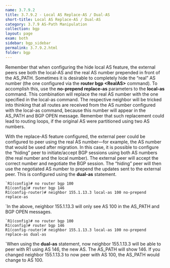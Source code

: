 ```yaml
---
name: 3.7.9.2
title: 3.7.9.2 - Local AS Replace-AS / Dual-AS
short-title: Local AS Replace-AS / Dual-AS
category: 3.7.9 AS-Path Manipulation
collection: bgp
layout: page
exam: both
sidebar: bgp_sidebar
permalink: 3.7.9.2.html
folder: bgp
---
```

Remember that when configuring the hide local AS feature, the external peers see both the local-AS and the real AS number prepended in front of the AS_PATH. Sometimes it is desirable to completely hide the “real” AS number (the one configured via the **router bgp \<RealAS\>** command). To accomplish this, use the **no-prepend replace-as** parameters to the **local-as** command. This combination will replace the real AS number with the one specified in the local-as command. The respective neighbor will be tricked into thinking that all routes are received from the AS number configured with the local-as command, because this number will appear in the AS_PATH and BGP OPEN message. Remember that such replacement could lead to routing loops, if the original AS were partitioned using two AS numbers.

With the replace-AS feature configured, the external peer could be configured to peer using the real AS number—for example, the AS number that would be used after migration. In this case, it is possible to configure the “hiding” peer to initiate/accept BGP sessions using both AS numbers (the real number and the local number). The external peer will accept the correct number and negotiate the BGP session. The “hiding” peer will then use the negotiated AS number to prepend the updates sent to the external peer. This is configured using the **dual-as** statement.
```
`R1(config)# no router bgp 100
R1(config)# router bgp 146
R1(config-router)# neighbor 155.1.13.3 local-as 100 no-prepend replace-as
```
`In the above, neighbor 155.1.13.3 will only see AS 100 in the AS\_PATH and BGP OPEN messages.
```
`R1(config)# no router bgp 100
R1(config)# router bgp 146
R1(config-router)# neighbor 155.1.13.3 local-as 100 no-prepend replace-as dual-as
```
`When using the **dual-as** statement, now neighbor 155.1.13.3 will be able to peer with R1 using AS 146, the new AS. The AS\_PATH will show 146. If you changed neighbor 155.1.13.3 to now peer with AS 100, the AS\_PATH would change to AS 100.